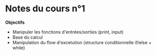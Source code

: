 # Notes du cours n°1

**Objectifs**
- Manipuler les fonctions d'entrées/sorties (print, input)
- Base du calcul
- Manipulation du flow d'excetution (structure conditionnelle if/else + while)
